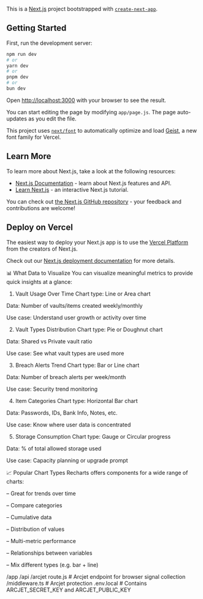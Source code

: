 This is a [Next.js](https://nextjs.org) project bootstrapped with [`create-next-app`](https://github.com/vercel/next.js/tree/canary/packages/create-next-app).

## Getting Started

First, run the development server:

```bash
npm run dev
# or
yarn dev
# or
pnpm dev
# or
bun dev
```

Open [http://localhost:3000](http://localhost:3000) with your browser to see the result.

You can start editing the page by modifying `app/page.js`. The page auto-updates as you edit the file.

This project uses [`next/font`](https://nextjs.org/docs/app/building-your-application/optimizing/fonts) to automatically optimize and load [Geist](https://vercel.com/font), a new font family for Vercel.

## Learn More

To learn more about Next.js, take a look at the following resources:

- [Next.js Documentation](https://nextjs.org/docs) - learn about Next.js features and API.
- [Learn Next.js](https://nextjs.org/learn) - an interactive Next.js tutorial.

You can check out [the Next.js GitHub repository](https://github.com/vercel/next.js) - your feedback and contributions are welcome!

## Deploy on Vercel

The easiest way to deploy your Next.js app is to use the [Vercel Platform](https://vercel.com/new?utm_medium=default-template&filter=next.js&utm_source=create-next-app&utm_campaign=create-next-app-readme) from the creators of Next.js.

Check out our [Next.js deployment documentation](https://nextjs.org/docs/app/building-your-application/deploying) for more details.

📊 What Data to Visualize
You can visualize meaningful metrics to provide quick insights at a glance:

1. Vault Usage Over Time
Chart type: Line or Area chart

Data: Number of vaults/items created weekly/monthly

Use case: Understand user growth or activity over time

2. Vault Types Distribution
Chart type: Pie or Doughnut chart

Data: Shared vs Private vault ratio

Use case: See what vault types are used more

3. Breach Alerts Trend
Chart type: Bar or Line chart

Data: Number of breach alerts per week/month

Use case: Security trend monitoring

4. Item Categories
Chart type: Horizontal Bar chart

Data: Passwords, IDs, Bank Info, Notes, etc.

Use case: Know where user data is concentrated

5. Storage Consumption
Chart type: Gauge or Circular progress

Data: % of total allowed storage used

Use case: Capacity planning or upgrade prompt



📈 Popular Chart Types
Recharts offers components for a wide range of charts:

<LineChart> – Great for trends over time

<BarChart> – Compare categories

<AreaChart> – Cumulative data

<PieChart> – Distribution of values

<RadarChart> – Multi-metric performance

<ScatterChart> – Relationships between variables

<ComposedChart> – Mix different types (e.g. bar + line)

/app
  /api
    /arcjet
      route.js        # Arcjet endpoint for browser signal collection
/middleware.ts        # Arcjet protection
.env.local            # Contains ARCJET_SECRET_KEY and ARCJET_PUBLIC_KEY
